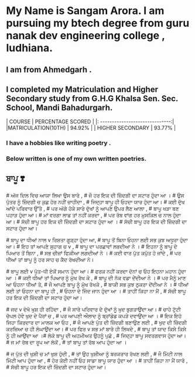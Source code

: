 


# My Name is Sangam Arora. I am pursuing my btech degree from guru nanak dev engineering college , ludhiana.
## I am from Ahmedgarh .
## I completed my Matriculation and Higher Secondary study from G.H.G Khalsa Sen. Sec. School, Mandi Bahadurgarh.

| COURSE   | PERCENTAGE SCORED  |
|: ------------------------------:|
|MATRICULATION(10TH) |  94.92%  |
| HIGHER SECONDARY   |   93.77% |



  
### I have a hobbies like writing poetry .
### Below written is one of my own written poetries.

## **ਬਾਪੂ ❣️** 


<p>
# ਅੱਜ ਦਿਲ ਵਿਚ ਆਯਾ ਲਿਖਾ ਉਸ ਬਾਰੇ ,
# ਜੌ ਹਰ ਇਕ ਦੀ ਜ਼ਿੰਦਗੀ ਦਾ ਸਟਾਰ ਹੁੰਦਾ ਆ ।
# ਉਸ ਪੁੱਤਰ ਨੂੰ ਜ਼ਿੰਦਗੀ ਚ ਕੁਛ ਹੋਰ ਨਹੀਂ ਚਾਹੀਦਾ ,
# ਜਿਦ੍ਹਾ ਬਾਪੂ ਹੀ ਓਹਦਾ ਯਾਰ ਹੁੰਦਾ ਆ।
# ਕਈ ਦੁੱਖ ਆਂਦੇ ਪਰਿਵਾਰ ਉੱਤੇ ,
# ਪਰ ਅੱਗੇ ਹੋਕੇ ਸਾਰੇ ਦੁੱਖਾਂ ਨੂੰ ਆਪਣੇ ਉਪਰ ਲੈਣ ਆਲਾ ,
# ਬਾਪੂ ਖੜਾ ਬਣ ਪਹਾੜ ਹੁੰਦਾ ਆ।
# ਮਾਂ ਵਰਗਾ ਲਾਡ ਤਾਂ ਨਹੀਂ ਕਰਦਾ ,
# ਪਰ ਰੱਬ ਵਾਂਗ ਹਰ ਮੁਸਕਿਲ ਚ ਨਾਲ ਹੁੰਦਾ ਆ।
# ਸੱਚੀ ਬਾਪੂ ਹਰ ਇਕ ਦੀ ਜ਼ਿੰਦਗੀ ਦਾ ਸਟਾਰ ਹੁੰਦਾ ਆ ।
# ਸੱਚੀ ਬਾਪੂ ਹਰ ਇਕ ਦੀ ਜ਼ਿੰਦਗੀ ਦਾ ਸਟਾਰ ਹੁੰਦਾ ਆ।
</p>


<p>
# ਬਾਪੂ ਦਾ ਧੀਆਂ ਨਾਲ v ਰਿਸ਼ਤਾ ਗੂੜ੍ਹਾ ਹੁੰਦਾ ਆ,
# ਬਾਪੂ ਤੋਂ ਬਿਨਾ ਓਹਨਾ ਲਈ ਸਭ ਕੁਝ ਅਧੂਰਾ ਹੁੰਦਾ ਆ।
# ਇਹ ਤਾਂ ਆਪਣੇ ਸੁਹਾਗ ਚ v ,
# ਬਾਪੂ ਦਾ ਪਰਛਾਵਾਂ ਲਭਦੀਆ ਨੇ ।
# ਇਹਨਾ ਨੂੰ ਬਾਪੂ ਦੇ ਪਿਆਰ ਤੋਂ ਬਿਨਾ ,
# ਸਭ ਚੀਜ਼ਾਂ ਫਿਕੀਆ ਲਗਦੀਆਂ ਨੇ ।
# ਕਈ ਵਾਰ ਪੁੱਤ ਕਪੁੱਤ ਹੋ ਜਾਂਦੇ ,
# ਪਰ ਧੀਆਂ ਤਾਂ ਬਾਪੂ ਨੂੰ ਹਰ ਸਾਹ ਚ ਕੈਦ ਰੱਖਦੀਆ ਨੇ।
</p>


<p>
# ਬਾਪੂ ਲਈ v ਪੁੱਤ-ਧੀ ਏਕੋਂ ਸਮਾਨ ਹੁੰਦਾ ਆ।
# ਫਰਕ ਨਹੀਂ ਕਰਦਾ ਦੋਨਾਂ ਚ ਓਹ ਇਹਨਾ ਮਹਾਨ ਹੁੰਦਾ ਆ ।
# ਕਈ ਧੀਆਂ ਤਾਂ ਪਿਆਰ ਨੂੰ ਮੁੱਖ ਰੱਖ ਕੇ ,
# ਬਾਪੂ ਦੀ ਨੱਕ ਵਡਾ ਦੇਂਦੀਆ ਨੇ ।
# ਪਰ ਮੈਨੂੰ ਮਾਣ ਆ ਓਹਨਾ ਧੀਆਂ ਤੇ,
# ਜੌ ਆਪਣੇ ਬਾਪੂ ਨੂੰ ਮੁੱਖ ਰੱਖਕੇ ,
# ਬਾਕੀ ਸਭ ਕੁਝ ਠੁਕਰਾ ਦੇਂਦੀਆ ਨੇ ।
# ਧੀਆਂ ਲਈ ਤਾਂ ਓਹਨਾ ਦਾ ਬਾਪੂ ਹੀ ,
# ਓਹਨਾ ਦੇ ਜਿੰਦ ਜਾਨ ਹੁੰਦਾ ਆ ।
# ਤਾਹੀਂ ਕਿਹਾ ਨਾ ਮੈਂ ,
# ਸੱਚੀ ਬਾਪੂ ਹਰ ਇਕ ਦੀ ਜ਼ਿੰਦਗੀ ਦਾ ਸਟਾਰ ਹੁੰਦਾ ਆ।
</p>


<p>
# ਜਦ v ਦੇਖੋ ਖੁਸ਼ ਹੀ ਰਹਿੰਦਾ ,
# ਜੌ ਸਾਰੇ ਪਰਿਵਾਰ ਦੇ ਦੁੱਖਾਂ ਨੂੰ ਖੁਦ ਭੁਗਤਾਉਂਦਾ ਆ।
# ਚਾਹੇ ਟੁੱਟੀ ਚੱਪਲ ਹੋਵੇ ਖੁਦ ਦੇ ਪੈਰਾਂ ਚ ,
# ਪਰ ਆਪਣੀ ਔਲਾਦ ਨੂੰ ਬ੍ਰਾਂਡੇਡ ਕਪੜੇ ਦਵਾਉਂਦਾ ਆ ।
# ਇਕ ਇਹੋ ਜਿਹਾ ਕਿਰਦਾਰ ਦਾ ਮਾਲਕ ਆ ਓਹ ,
# ਜੌ ਆਪਣੇ ਪੁੱਤ ਦੀ ਜ਼ਿੰਦਗੀ ਬਣਾਉਣ ਲਈ ,
# ਖੁਦ ਦੀ ਜ਼ਿੰਦਗੀ ਕਰਜ਼ਿਆ ਚ ਹੀ ਲੰਘਾਉਂਦਾ ਆ।
# ਪਰ ਫਿਰ v ਸਭ ਮਾਂ ਬਾਰੇ ਹੀ ਲਿਖਦੇ ,
# ਬਾਪੂ ਤਾਂ  ਯਾਦ ਕਿਸੇ ਕਿਸੇ ਨੂੰ ਹੀ ਆਉਂਦਾ ਆ ।# ਲੋਕੋ ਬਾਪੂ ਦੀ ਅਹਮੀਅਤ ਉਹਨੂੰ ਪੁਛੋ ,
# ਜਿਦ੍ਹਾ ਬਾਪੂ ਸਵਰਗਵਾਸ ਹੁੰਦਾ ਆ।
# ਜ ਮਾਂ ਰੱਬ ਦਾ ਰੂਪ ਆ ਲੋਕੋਂ ,
# ਤਾਂ ਬਾਪੂ ਤਾਂ ਰੱਬ ਆਪ ਹੁੰਦਾ ਆ ।
</p>
 

<p>
# ਜ ਪੁੱਤ ਦੀ ਖੁਸ਼ੀ ਚ ਮਾਂ ਖੁਸ਼ ਹੁੰਦੀ ,
# ਤਾਂ ਉਹ ਖੁਸ਼ੀਆ ਨੂੰ ਬਰਕਰਾਰ ਰੱਖਣ ਲਈ ,
# ਜੌ ਮਿੱਟੀ ਨਾਲ ਮਿੱਟੀ ਆਪ ਹੁੰਦਾ ਆ ,
# ਹੋਰ ਕੋਈ ਨਹੀਂ ਓਹ ਸਾਡਾ ਬਾਪੂ ਯਾਰ ਹੁੰਦਾ ਆ ।
# ਤਾਹੀਂ ਕਿਹਾ ਨਾ ਮੈਂ ਯਾਰੋ ,
# ਸੱਚੀ ਬਾਪੂ ਹਰ ਇਕ ਦੀ ਜ਼ਿੰਦਗੀ ਦਾ ਸਟਾਰ ਹੁੰਦਾ ਆ।</p>


